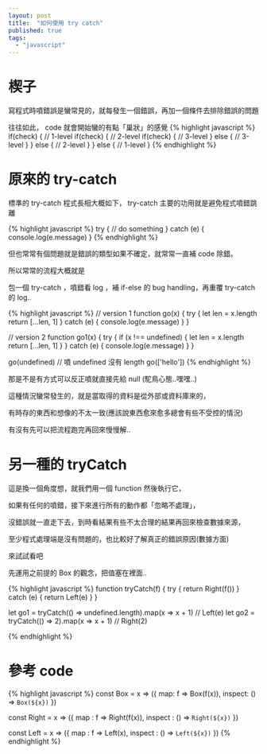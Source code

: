 ```yaml
---
layout: post
title:  "如何使用 try catch"
published: true
tags: 
  - "javascript"
---
```


# 楔子
寫程式時噴錯誤是蠻常見的，就每發生一個錯誤，再加一個條件去排除錯誤的問題

往往如此， code 就會開始蠻的有點「巢狀」的感覺
{% highlight javascript %}
if(check) {
  // 1-level
  if(check) {
    // 2-level
    if(check) {
      // 3-level
    } else {
      // 3-level
    }
  } else {
    // 2-level
  }
} else {
  // 1-level
}
{% endhighlight %}

# 原來的 try-catch
標準的 try-catch 程式長相大概如下， try-catch 主要的功用就是避免程式噴錯跳離

{% highlight javascript %}
try {
  // do something
} catch (e) {
  console.log(e.message)
}
{% endhighlight %}

但也常常有個問題就是錯誤的類型如果不確定，就常常一直補 code 除錯。

所以常常的流程大概就是

包一個 try-catch ，噴錯看 log ，補 if-else 的 bug handling，再重覆 try-catch 的 log..

{% highlight javascript %}
// version 1
function go(x) {
  try {
    let len = x.length
    return [...len, 1]
  } catch (e) {
    console.log(e.message)
  }
}

// version 2
function go1(x) {
  try {
    if (x !== undefined) {
      let len = x.length
      return [...len, 1]
    }
  } catch (e) {
    console.log(e.message)
  }
}

go(undefined) // 噴 undefined 沒有 length
go(['hello'])
{% endhighlight %}

那是不是有方式可以反正噴就直接先給 null (駝鳥心態..嘿嘿..)

這種情況蠻常發生的，就是當取得的資料是從外部或資料庫來的，

有時存的東西和想像的不太一致(應該說東西愈來愈多總會有些不受控的情況)

有沒有先可以把流程跑完再回來慢慢解..

# 另一種的 tryCatch
這是換一個角度想，就我們用一個 function 然後執行它，

如果有任何的噴錯，接下來進行所有的動作都「忽略不處理」，

沒錯誤就一直走下去，到時看結果有些不太合理的結果再回來檢查數據來源，

至少程式處理端是沒有問題的，也比較好了解真正的錯誤原因(數據方面)

來試試看吧

先運用之前提的 Box 的觀念，把值塞在裡面..

{% highlight javascript %}
function tryCatch(f) {
  try {
    return Right(f())
  } catch (e) {
    return Left(e)
  }
}

let go1 = tryCatch(() => undefined.length).map(x => x + 1) // Left(e)
let go2 = tryCatch(() => 2).map(x => x + 1) // Right(2)

{% endhighlight %}

# 參考 code
{% highlight javascript %}
const Box = x =>
({
  map: f => Box(f(x)),
  inspect: () => `Box(${x})`
})

const Right = x =>
 ({
   map : f => Right(f(x)),
   inspect : () => `Right(${x})`
 })

const Left = x =>
  ({
    map : f => Left(x),
    inspect : () => `Left(${x})`
  })
{% endhighlight %}